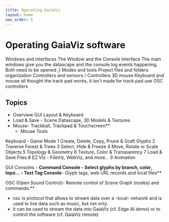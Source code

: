 ```yaml
---
title: Operating GaiaViz
layout: home
nav_order: 5
---
```

# Operating GaiaViz software

Windows and interfaces
The Window and the Console interface
	The main windows give you the datascape and the console log events happening.
	Both need to be opened ;)
Modes and tools
Project files and folders organization
Controllers and sensors / Controllers
	3D mouse
	Keyboard and mouse
	all thought the track pad works, it isn't made for track pad use
	OSC controllers
## Topics

- Overview GUI Layout & Keyboard
- Load & Save - Scene Datascape, 3D Models & Textures
- Mouse- Trackball, Trackpad & Touchscreen**
    - Mouse Tools

Keyboard - Game Mode
1 Create, Delete, Copy, Prune & Graft Glyphs
2 Traverse Forest & Trees
3 Select, Hide & Freeze
4 Move, Rotate or Scale Objects
5 Topology & Geometry
6 Texture, Color & Transparency
7 Load & Save Files
8 EZ Viz - FileViz, WebViz, and more...
9 Animation
 
 GUI Consoles
    - **Command Console **- Select glyphs by branch, color, topo...**
    - **Text Tag Console****- Glyph tags, web URL records and local files**

OSC (Open Sound Control)- Remote control of Scene Graph (nodes) and commands.**
- osc is protocol that allows to stream data over a -local- network and is used to live data such as music, but not only.
- it can be used to stream the data into GaiaViz (cf. Edge AI demo) or to control the software (cf. GaiaViz remote)